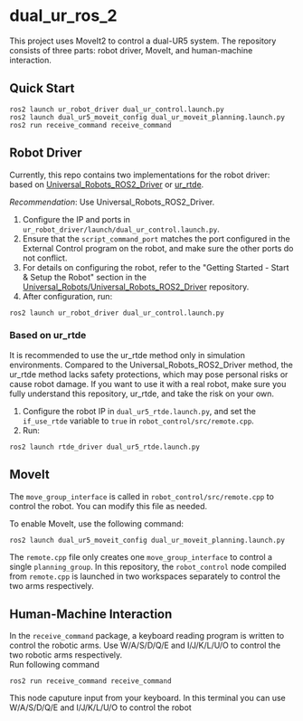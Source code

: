 # dual_ur_ros_2

This project uses MoveIt2 to control a dual-UR5 system. The repository consists of three parts: robot driver, MoveIt, and human-machine interaction.

## Quick Start
```
ros2 launch ur_robot_driver dual_ur_control.launch.py
ros2 launch dual_ur5_moveit_config dual_ur_moveit_planning.launch.py
ros2 run receive_command receive_command
```
## Robot Driver

Currently, this repo contains two implementations for the robot driver: based on [Universal_Robots_ROS2_Driver](https://github.com/UniversalRobots/Universal_Robots_ROS2_Driver) or [ur_rtde](https://sdurobotics.gitlab.io/ur_rtde/).

*Recommendation*: Use Universal_Robots_ROS2_Driver.

1. Configure the IP and ports in `ur_robot_driver/launch/dual_ur_control.launch.py`.
2. Ensure that the `script_command_port` matches the port configured in the External Control program on the robot, and make sure the other ports do not conflict.
3. For details on configuring the robot, refer to the "Getting Started - Start & Setup the Robot" section in the [Universal_Robots/Universal_Robots_ROS2_Driver](https://github.com/UniversalRobots/Universal_Robots_ROS2_Driver) repository.
4. After configuration, run:
```
ros2 launch ur_robot_driver dual_ur_control.launch.py
```
### Based on ur_rtde

It is recommended to use the ur_rtde method only in simulation environments. Compared to the Universal_Robots_ROS2_Driver method, the ur_rtde method lacks safety protections, which may pose personal risks or cause robot damage. If you want to use it with a real robot, make sure you fully understand this repository, ur_rtde, and take the risk on your own.

1. Configure the robot IP in `dual_ur5_rtde.launch.py`, and set the `if_use_rtde` variable to `true` in `robot_control/src/remote.cpp`.
2. Run:
```
ros2 launch rtde_driver dual_ur5_rtde.launch.py
```
## MoveIt

The `move_group_interface` is called in `robot_control/src/remote.cpp` to control the robot. You can modify this file as needed.

To enable MoveIt, use the following command:
```
ros2 launch dual_ur5_moveit_config dual_ur_moveit_planning.launch.py
```
The `remote.cpp` file only creates one `move_group_interface` to control a single `planning_group`. In this repository, the `robot_control` node compiled from `remote.cpp` is launched in two workspaces separately to control the two arms respectively.

## Human-Machine Interaction

In the `receive_command` package, a keyboard reading program is written to control the robotic arms. Use W/A/S/D/Q/E and I/J/K/L/U/O to control the two robotic arms respectively.  
Run following command
```
ros2 run receive_command receive_command
```
This node caputure input from your keyboard. In this terminal you can use W/A/S/D/Q/E and I/J/K/L/U/O to control the robot
